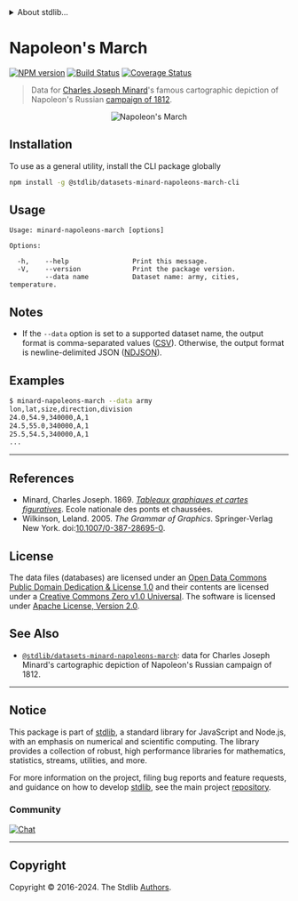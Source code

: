 <!--

@license Apache-2.0

Copyright (c) 2018 The Stdlib Authors.

Licensed under the Apache License, Version 2.0 (the "License");
you may not use this file except in compliance with the License.
You may obtain a copy of the License at

   http://www.apache.org/licenses/LICENSE-2.0

Unless required by applicable law or agreed to in writing, software
distributed under the License is distributed on an "AS IS" BASIS,
WITHOUT WARRANTIES OR CONDITIONS OF ANY KIND, either express or implied.
See the License for the specific language governing permissions and
limitations under the License.

-->


<details>
  <summary>
    About stdlib...
  </summary>
  <p>We believe in a future in which the web is a preferred environment for numerical computation. To help realize this future, we've built stdlib. stdlib is a standard library, with an emphasis on numerical and scientific computation, written in JavaScript (and C) for execution in browsers and in Node.js.</p>
  <p>The library is fully decomposable, being architected in such a way that you can swap out and mix and match APIs and functionality to cater to your exact preferences and use cases.</p>
  <p>When you use stdlib, you can be absolutely certain that you are using the most thorough, rigorous, well-written, studied, documented, tested, measured, and high-quality code out there.</p>
  <p>To join us in bringing numerical computing to the web, get started by checking us out on <a href="https://github.com/stdlib-js/stdlib">GitHub</a>, and please consider <a href="https://opencollective.com/stdlib">financially supporting stdlib</a>. We greatly appreciate your continued support!</p>
</details>

# Napoleon's March

[![NPM version][npm-image]][npm-url] [![Build Status][test-image]][test-url] [![Coverage Status][coverage-image]][coverage-url] <!-- [![dependencies][dependencies-image]][dependencies-url] -->

> Data for [Charles Joseph Minard][minard]'s famous cartographic depiction of Napoleon's Russian [campaign of 1812][campaign-of-1812].

<section class="intro">

<!-- <image class="image" align="center" alt="Napoleon's March"> -->

<div class="image" align="center">
    <img src="https://cdn.jsdelivr.net/gh/stdlib-js/stdlib@aff3d7765cbe11f4df0c8fef93c02bc4d3ba8874/lib/node_modules/@stdlib/datasets/minard-napoleons-march/docs/img/minard.png" alt="Napoleon's March">
    <br>
</div>

<!-- </image> -->

</section>

<!-- /.intro -->











<section class="cli">



<section class="installation">

## Installation

To use as a general utility, install the CLI package globally

```bash
npm install -g @stdlib/datasets-minard-napoleons-march-cli
```

</section>

<!-- CLI usage documentation. -->

<section class="usage">

## Usage

```text
Usage: minard-napoleons-march [options]

Options:

  -h,    --help                Print this message.
  -V,    --version             Print the package version.
         --data name           Dataset name: army, cities, temperature.
```

</section>

<!-- /.usage -->

<section class="notes">

## Notes

-   If the `--data` option is set to a supported dataset name, the output format is comma-separated values ([CSV][csv]). Otherwise, the output format is newline-delimited JSON ([NDJSON][ndjson]).

</section>

<!-- /.notes -->

<section class="examples">

## Examples

```bash
$ minard-napoleons-march --data army
lon,lat,size,direction,division
24.0,54.9,340000,A,1
24.5,55.0,340000,A,1
25.5,54.5,340000,A,1
...
```

</section>

<!-- /.examples -->

</section>

<!-- /.cli -->

* * *

<section class="references">

## References

-   Minard, Charles Joseph. 1869. [_Tableaux graphiques et cartes figuratives_][@minard:1869a]. Ecole nationale des ponts et chaussées.
-   Wilkinson, Leland. 2005. _The Grammar of Graphics_. Springer-Verlag New York. doi:[10.1007/0-387-28695-0][@wilkinson:2005a].

</section>

<!-- /.references -->

<!-- <license> -->

## License

The data files (databases) are licensed under an [Open Data Commons Public Domain Dedication & License 1.0][pddl-1.0] and their contents are licensed under a [Creative Commons Zero v1.0 Universal][cc0]. The software is licensed under [Apache License, Version 2.0][apache-license].

<!-- </license> -->

<!-- Section for related `stdlib` packages. Do not manually edit this section, as it is automatically populated. -->

<section class="related">

## See Also

-   <span class="package-name">[`@stdlib/datasets-minard-napoleons-march`][@stdlib/datasets-minard-napoleons-march]</span><span class="delimiter">: </span><span class="description">data for Charles Joseph Minard's cartographic depiction of Napoleon's Russian campaign of 1812.</span>


</section>

<!-- /.related -->

<!-- Section for all links. Make sure to keep an empty line after the `section` element and another before the `/section` close. -->


<section class="main-repo" >

* * *

## Notice

This package is part of [stdlib][stdlib], a standard library for JavaScript and Node.js, with an emphasis on numerical and scientific computing. The library provides a collection of robust, high performance libraries for mathematics, statistics, streams, utilities, and more.

For more information on the project, filing bug reports and feature requests, and guidance on how to develop [stdlib][stdlib], see the main project [repository][stdlib].

### Community

[![Chat][chat-image]][chat-url]

---

## Copyright

Copyright &copy; 2016-2024. The Stdlib [Authors][stdlib-authors].

</section>

<!-- /.stdlib -->

<!-- Section for all links. Make sure to keep an empty line after the `section` element and another before the `/section` close. -->

<section class="links">

[npm-image]: http://img.shields.io/npm/v/@stdlib/datasets-minard-napoleons-march-cli.svg
[npm-url]: https://npmjs.org/package/@stdlib/datasets-minard-napoleons-march-cli

[test-image]: https://github.com/stdlib-js/datasets-minard-napoleons-march@v0.2.1/actions/workflows/test.yml/badge.svg?branch=v0.2.1
[test-url]: https://github.com/stdlib-js/datasets-minard-napoleons-march@v0.2.1/actions/workflows/test.yml?query=branch:v0.2.1

[coverage-image]: https://img.shields.io/codecov/c/github/stdlib-js/datasets-minard-napoleons-march@v0.2.1/main.svg
[coverage-url]: https://codecov.io/github/stdlib-js/datasets-minard-napoleons-march@v0.2.1?branch=main

<!--

[dependencies-image]: https://img.shields.io/david/stdlib-js/datasets-minard-napoleons-march@v0.2.1.svg
[dependencies-url]: https://david-dm.org/stdlib-js/datasets-minard-napoleons-march@v0.2.1/main

-->

[chat-image]: https://img.shields.io/gitter/room/stdlib-js/stdlib.svg
[chat-url]: https://app.gitter.im/#/room/#stdlib-js_stdlib:gitter.im

[stdlib]: https://github.com/stdlib-js/stdlib

[stdlib-authors]: https://github.com/stdlib-js/stdlib/graphs/contributors

[cli-section]: https://github.com/stdlib-js/datasets-minard-napoleons-march@v0.2.1#cli
[cli-url]: https://github.com/stdlib-js/datasets-minard-napoleons-march@v0.2.1/tree/cli
[@stdlib/datasets-minard-napoleons-march]: https://github.com/stdlib-js/datasets-minard-napoleons-march@v0.2.1/tree/main

[umd]: https://github.com/umdjs/umd
[es-module]: https://developer.mozilla.org/en-US/docs/Web/JavaScript/Guide/Modules

[deno-url]: https://github.com/stdlib-js/datasets-minard-napoleons-march@v0.2.1/tree/deno
[deno-readme]: https://github.com/stdlib-js/datasets-minard-napoleons-march@v0.2.1/blob/deno/README.md
[umd-url]: https://github.com/stdlib-js/datasets-minard-napoleons-march@v0.2.1/tree/umd
[umd-readme]: https://github.com/stdlib-js/datasets-minard-napoleons-march@v0.2.1/blob/umd/README.md
[esm-url]: https://github.com/stdlib-js/datasets-minard-napoleons-march@v0.2.1/tree/esm
[esm-readme]: https://github.com/stdlib-js/datasets-minard-napoleons-march@v0.2.1/blob/esm/README.md
[branches-url]: https://github.com/stdlib-js/datasets-minard-napoleons-march@v0.2.1/blob/main/branches.md

[minard]: https://en.wikipedia.org/wiki/Charles_Joseph_Minard

[campaign-of-1812]: https://en.wikipedia.org/wiki/French_invasion_of_Russia_%281812%29

[@minard:1869a]: http://patrimoine.enpc.fr/document/ENPC01_Fol_10975?image=54#bibnum

[@wilkinson:2005a]: https://doi.org/10.1007/0-387-28695-0

[reaumur-scale]: https://en.wikipedia.org/wiki/R%C3%A9aumur_scale

[geojson]: http://geojson.org/

[csv]: https://tools.ietf.org/html/rfc4180

[ndjson]: http://specs.frictionlessdata.io/ndjson/

[pddl-1.0]: http://opendatacommons.org/licenses/pddl/1.0/

[cc0]: https://creativecommons.org/publicdomain/zero/1.0

[apache-license]: https://www.apache.org/licenses/LICENSE-2.0

</section>

<!-- /.links -->
